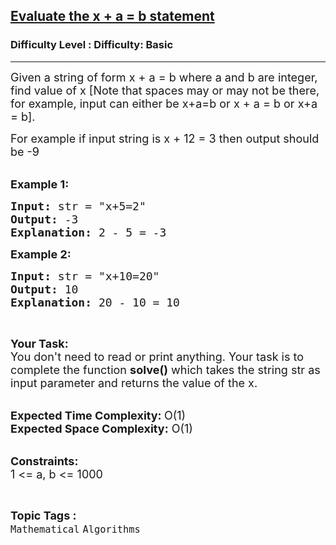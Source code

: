 <h2><a href="https://www.geeksforgeeks.org/problems/evaluate-the-x-a-b-statement0744/1?page=29&difficulty=Basic&status=unsolved,attempted&sortBy=accuracy">Evaluate the x + a = b statement</a></h2><h3>Difficulty Level : Difficulty: Basic</h3><hr><div class="problems_problem_content__Xm_eO"><p><span style="font-size:18px">Given a string of form x + a = b where a and b are integer, find value of x [Note that spaces may or may not be there, for example, input can either be x+a=b or x + a = b or x+a = b]. </span></p>

<p><span style="font-size:18px">For example if input string is x + 12 = 3 then output should be -9</span><br>
&nbsp;</p>

<p><span style="font-size:18px"><strong>Example 1:</strong></span></p>

<pre><span style="font-size:18px"><strong>Input: </strong>str = "x+5=2"
<strong>Output: </strong>-3
<strong>Explanation: </strong>2 - 5 = -3</span>
</pre>

<p><span style="font-size:18px"><strong>Example 2:</strong></span></p>

<pre><span style="font-size:18px"><strong>Input: </strong>str = "x+10=20"
<strong>Output: </strong>10
<strong>Explanation: </strong>20 - 10 = 10</span>
</pre>

<p>&nbsp;</p>

<p><span style="font-size:18px"><strong>Your Task:</strong><br>
You don't need to read or print anything. Your task is to complete the function&nbsp;<strong>solve()</strong>&nbsp;which takes the string str as input parameter and returns the value of the x.</span><br>
&nbsp;</p>

<p><span style="font-size:18px"><strong>Expected Time Complexity:&nbsp;</strong>O(1)<br>
<strong>Expected Space Complexity:</strong> O(1)&nbsp;</span><br>
&nbsp;</p>

<p><span style="font-size:18px"><strong>Constraints:</strong><br>
1 &lt;= a, b &lt;= 1000</span></p>
</div><br><p><span style=font-size:18px><strong>Topic Tags : </strong><br><code>Mathematical</code>&nbsp;<code>Algorithms</code>&nbsp;